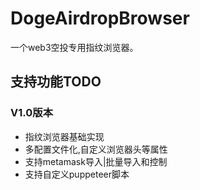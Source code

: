 # DogeAirdropBrowser
一个web3空投专用指纹浏览器。

## 支持功能TODO

### V1.0版本

- 指纹浏览器基础实现
- 多配置文件化,自定义浏览器头等属性
- 支持metamask导入|批量导入和控制
- 支持自定义puppeteer脚本
